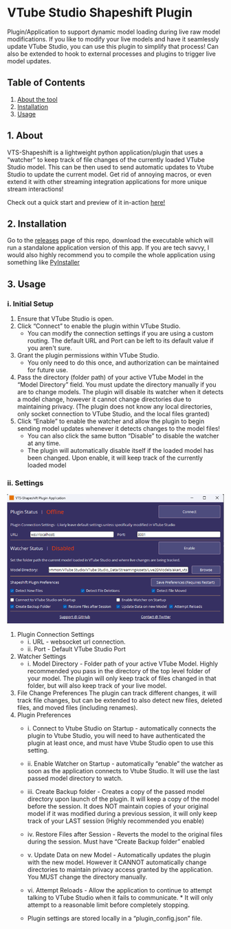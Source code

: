 # VTube Studio Shapeshift Plugin
Plugin/Application to support dynamic model loading during live raw model modifications.
If you like to modify your live models and have it seamlessly update VTube Studio, you can use this plugin to simplify that process!
Can also be extended to hook to external processes and plugins to trigger live model updates.

## Table of Contents
1. [About the tool](#about)
2. [Installation](#install)
3. [Usage](#use)

## 1. About <a name="about"></a>
VTS-Shapeshift is a lightweight python application/plugin that uses a “watcher” to keep track of file changes of the currently loaded VTube Studio model. This can be then used to send automatic updates to Vtube Studio to update the current model. Get rid of annoying macros, or even extend it with other streaming integration applications for more unique stream interactions!

Check out a quick start and preview of it in-action [here!](https://youtu.be/hMnjTp1Ll6M)

## 2. Installation <a name="install"></a>
Go to the [releases](https://github.com/randypanopio/VTS-Shapeshift/releases/) page of this repo, download the executable which will run a standalone application version of this app. If you are tech savvy, I would also highly recommend you to compile the whole application using something like [PyInstaller](https://pyinstaller.org/en/stable/)

## 3. Usage <a name="use"></a>
### i. Initial Setup
   1. Ensure that VTube Studio is open.
   2. Click “Connect” to enable the plugin within VTube Studio.
      * You can modify the connection settings if you are using a custom routing. The default URL and Port can be left to its default value if you aren't sure.
   3. Grant the plugin permissions within VTube Studio.
      * You only need to do this once, and authorization can be maintained for future use.
   4. Pass the directory (folder path) of your active VTube Model in the “Model Directory” field. You must update the directory manually if you are to change models. The plugin will disable its watcher when it detects a model change, however it cannot change directories due to maintaining privacy. (The plugin does not know any local directories, only socket connection to VTube Studio, and the local files granted)
   5. Click “Enable” to enable the watcher and allow the plugin to begin sending model updates whenever it detects changes to the model files!
      * You can also click the same button “Disable” to disable the watcher at any time.
      * The plugin will automatically disable itself if the loaded model has been changed. Upon enable, it will keep track of the currently loaded model

### ii. Settings
![app](./files/images/app.png)
   1. Plugin Connection Settings
      * i. URL - websocket url connection.
      * ii. Port - Default VTube Studio Port
   2. Watcher Settings
      * i. Model Directory - Folder path of your active VTube Model. Highly recommended you pass in the directory of the top level folder of your model. The plugin will only keep track of files changed in that folder, but will also keep track of your live model.
   3. File Change Preferences
The plugin can track different changes, it will track file changes, but can be extended to also detect new files, deleted files, and moved files (including renames).
   4. Plugin Preferences
      * i. Connect to Vtube Studio on Startup - automatically connects the plugin to Vtube Studio, you will need to have authenticated the plugin at least once, and must have Vtube Studio open to use this setting.
      * ii. Enable Watcher on Startup - automatically “enable” the watcher as soon as the application connects to Vtube Studio. It will use the last passed model directory to watch.
      * iii. Create Backup folder - Creates a copy of the passed model directory upon launch of the plugin. It will keep a copy of the model before the session. It does NOT maintain copies of your original model if it was modified during a previous session, it will only keep track of your LAST session (Highly recommended you enable)
      * iv. Restore Files after Session - Reverts the model to the original files during the session. Must have “Create Backup folder” enabled
      * v. Update Data on new Model - Automatically updates the plugin with the new model. However it CANNOT automatically change directories to maintain privacy access granted by the application. You MUST change the directory manually.
      * vi. Attempt Reloads - Allow the application to continue to attempt talking to VTube Studio when it fails to communicate. * It will only attempt to a reasonable limit before completely stopping.

      * Plugin settings are stored locally in a “plugin_config.json” file.
